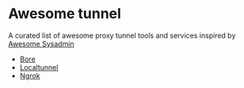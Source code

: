 Awesome tunnel
==============

A curated list of awesome proxy tunnel tools and services inspired by [Awesome Sysadmin](https://github.com/kahun/awesome-sysadmin)


* [Bore](https://github.com/ekzhang/bore)
* [Localtunnel](https://theboroer.github.io/localtunnel-www/)
* [Ngrok](https://ngrok.com/)
